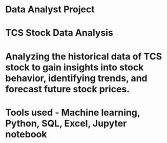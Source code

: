 # Data Analyst Project

# TCS Stock Data Analysis

#  Analyzing the historical data of TCS stock to gain insights into stock behavior, identifying trends, and forecast future stock prices.

# Tools used - Machine learning, Python, SQL, Excel, Jupyter notebook


